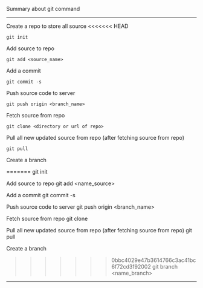 Summary about git command

----------------
Create a repo to store all source
<<<<<<< HEAD

	git init

Add source to repo

	git add <source_name>

Add a commit

	git commit -s

Push source code to server

	git push origin <branch_name>

Fetch source from repo

	git clone <directory or url of repo>

Pull all new updated source from repo (after fetching source from repo)

	git pull

Create a branch 

=======
	git init

Add source to repo
	git add <name_source>

Add a commit
	git commit -s

Push source code to server
	git push origin <branch_name>

Fetch source from repo
	git clone <directory or url>

Pull all new updated source from repo (after fetching source from repo)
	git pull

Create a branch 
>>>>>>> 0bbc4029e47b3614766c3ac41bc6f72cd3f92002
	git branch <name_branch>

-----------------
	
